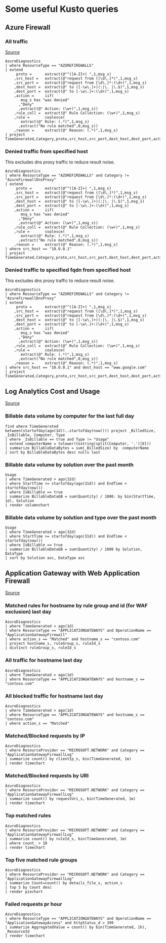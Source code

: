 # Some useful Kusto queries

## Azure Firewall

### All traffic

[Source](https://gist.github.com/marknettle/13fd0c49fe9eeb400572b279790f78bf)

```kusto
AzureDiagnostics
| where ResourceType == "AZUREFIREWALLS"
| extend
     proto =      extract(@"^([A-Z]+) ",1,msg_s)
    ,src_host =   extract(@"request from ([\d\.]*)",1,msg_s)
    ,src_port =   extract(@"request from [\d\.]*:(\d+)",1,msg_s)
    ,dest_host =  extract(@" to ([-\w\.]+)(:|\. |\.$)",1,msg_s)
    ,dest_port =  extract(@" to [-\w\.]+:(\d+)",1,msg_s)
    ,action =     iif(
       msg_s has "was denied"
      ,"Deny"
      ,extract(@" Action: (\w+)",1,msg_s))
    ,rule_coll =  extract(@" Rule Collection: (\w+)",1,msg_s)
    ,rule =       coalesce(
       extract(@" Rule: (.*)",1,msg_s)
      ,extract("No rule matched",0,msg_s))
    ,reason =     extract(@" Reason: (.*)",1,msg_s)
| project TimeGenerated,Category,proto,src_host,src_port,dest_host,dest_port,action,rule_coll,rule,reason,msg_s
```

### Denied traffic from specified host

This excludes dns proxy traffic to reduce result noise.

```kusto
AzureDiagnostics
| where ResourceType == "AZUREFIREWALLS" and Category != "AzureFirewallDnsProxy"
| extend
     proto =      extract(@"^([A-Z]+) ",1,msg_s)
    ,src_host =   extract(@"request from ([\d\.]*)",1,msg_s)
    ,src_port =   extract(@"request from [\d\.]*:(\d+)",1,msg_s)
    ,dest_host =  extract(@" to ([-\w\.]+)(:|\. |\.$)",1,msg_s)
    ,dest_port =  extract(@" to [-\w\.]+:(\d+)",1,msg_s)
    ,action =     iif(
       msg_s has "was denied"
      ,"Deny"
      ,extract(@" Action: (\w+)",1,msg_s))
    ,rule_coll =  extract(@" Rule Collection: (\w+)",1,msg_s)
    ,rule =       coalesce(
       extract(@" Rule: (.*)",1,msg_s)
      ,extract("No rule matched",0,msg_s))
    ,reason =     extract(@" Reason: (.*)",1,msg_s)
| where src_host == "10.0.0.1"
| project TimeGenerated,Category,proto,src_host,src_port,dest_host,dest_port,action,rule_coll,rule,reason,msg_s
```

### Denied traffic to specified fqdn from specified host

This excludes dns proxy traffic to reduce result noise.

```kusto
AzureDiagnostics
| where ResourceType == "AZUREFIREWALLS" and Category != "AzureFirewallDnsProxy"
| extend
     proto =      extract(@"^([A-Z]+) ",1,msg_s)
    ,src_host =   extract(@"request from ([\d\.]*)",1,msg_s)
    ,src_port =   extract(@"request from [\d\.]*:(\d+)",1,msg_s)
    ,dest_host =  extract(@" to ([-\w\.]+)(:|\. |\.$)",1,msg_s)
    ,dest_port =  extract(@" to [-\w\.]+:(\d+)",1,msg_s)
    ,action =     iif(
       msg_s has "was denied"
      ,"Deny"
      ,extract(@" Action: (\w+)",1,msg_s))
    ,rule_coll =  extract(@" Rule Collection: (\w+)",1,msg_s)
    ,rule =       coalesce(
       extract(@" Rule: (.*)",1,msg_s)
      ,extract("No rule matched",0,msg_s))
    ,reason =     extract(@" Reason: (.*)",1,msg_s)
| where src_host == "10.0.0.1" and dest_host == "www.google.com"
| project TimeGenerated,Category,proto,src_host,src_port,dest_host,dest_port,action,rule_coll,rule,reason,msg_s
```

## Log Analytics Cost and Usage

[Source](https://learn.microsoft.com/en-us/azure/azure-monitor/logs/analyze-usage)

### Billable data volume by computer for the last full day

```kusto
find where TimeGenerated between(startofday(ago(1d))..startofday(now())) project _BilledSize, _IsBillable, Computer, Type
| where _IsBillable == true and Type != "Usage"
| extend computerName = tolower(tostring(split(Computer, '.')[0]))
| summarize BillableDataBytes = sum(_BilledSize) by  computerName 
| sort by BillableDataBytes desc nulls last
```

### Billable data volume by solution over the past month

```kusto
Usage 
| where TimeGenerated > ago(32d)
| where StartTime >= startofday(ago(31d)) and EndTime < startofday(now())
| where IsBillable == true
| summarize BillableDataGB = sum(Quantity) / 1000. by bin(StartTime, 1d), Solution 
| render columnchart
```

### Billable data volume by solution and type over the past month

```kusto
Usage 
| where TimeGenerated > ago(32d)
| where StartTime >= startofday(ago(31d)) and EndTime < startofday(now())
| where IsBillable == true
| summarize BillableDataGB = sum(Quantity) / 1000 by Solution, DataType
| sort by Solution asc, DataType asc
```

## Application Gateway with Web Application Firewall

[Source](https://learn.microsoft.com/en-us/azure/application-gateway/log-analytics)

### Matched rules for hostname by rule group and id (for WAF exclusion) last day

```kusto
AzureDiagnostics
| where TimeGenerated > ago(1d)
| where ResourceType == "APPLICATIONGATEWAYS" and OperationName == "ApplicationGatewayFirewall"
| where action_s == "Matched" and hostname_s == "contoso.com"
| project hostname_s, ruleGroup_s, ruleId_s
| distinct ruleGroup_s, ruleId_s
```

### All traffic for hostname last day

```kusto
AzureDiagnostics
| where TimeGenerated > ago(1d)
| where ResourceType == "APPLICATIONGATEWAYS" and hostname_s == "contoso.com"
```

### All blocked traffic for hostname last day

```kusto
AzureDiagnostics
| where TimeGenerated > ago(1d)
| where ResourceType == "APPLICATIONGATEWAYS" and hostname_s == "contoso.com"
| where action_s == "Matched"
```

### Matched/Blocked requests by IP

```kusto
AzureDiagnostics
| where ResourceProvider == "MICROSOFT.NETWORK" and Category == "ApplicationGatewayFirewallLog"
| summarize count() by clientIp_s, bin(TimeGenerated, 1m)
| render timechart
```

### Matched/Blocked requests by URI

```kusto
AzureDiagnostics
| where ResourceProvider == "MICROSOFT.NETWORK" and Category == "ApplicationGatewayFirewallLog"
| summarize count() by requestUri_s, bin(TimeGenerated, 1m)
| render timechart
```

### Top matched rules

```kusto
AzureDiagnostics
| where ResourceProvider == "MICROSOFT.NETWORK" and Category == "ApplicationGatewayFirewallLog"
| summarize count() by ruleId_s, bin(TimeGenerated, 1m)
| where count_ > 10
| render timechart
```

### Top five matched rule groups

```kusto
AzureDiagnostics
| where ResourceProvider == "MICROSOFT.NETWORK" and Category == "ApplicationGatewayFirewallLog"
| summarize Count=count() by details_file_s, action_s
| top 5 by Count desc
| render piechart
```

### Failed requests pr hour

```kusto
AzureDiagnostics
| where ResourceType == "APPLICATIONGATEWAYS" and OperationName == "ApplicationGatewayAccess" and httpStatus_d > 399
| summarize AggregatedValue = count() by bin(TimeGenerated, 1h), _ResourceId
| render timechart
```

